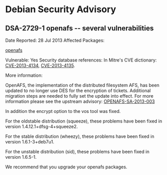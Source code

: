 
Debian Security Advisory
========================


DSA-2729-1 openafs -- several vulnerabilities
---------------------------------------------



Date Reported:
28 Jul 2013
Affected Packages:

[openafs](https://packages.debian.org/src:openafs)

Vulnerable:
Yes
Security database references:
In Mitre's CVE dictionary: [CVE-2013-4134](https://security-tracker.debian.org/tracker/CVE-2013-4134), [CVE-2013-4135](https://security-tracker.debian.org/tracker/CVE-2013-4135).  

More information:

OpenAFS, the implementation of the distributed filesystem AFS, has been
updated to no longer use DES for the encryption of tickets. Additional
migration steps are needed to fully set the update into effect. For more
information please see the upstream advisory:
[OPENAFS-SA-2013-003](http://www.openafs.org/security/OPENAFS-SA-2013-003.txt)


In addition the encrypt option to the vos tool was fixed.


For the oldstable distribution (squeeze), these problems have been fixed in
version 1.4.12.1+dfsg-4+squeeze2.


For the stable distribution (wheezy), these problems have been fixed in
version 1.6.1-3+deb7u1.


For the unstable distribution (sid), these problems have been fixed in
version 1.6.5-1.


We recommend that you upgrade your openafs packages.





